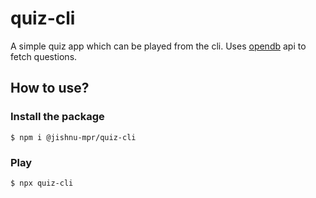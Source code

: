 # quiz-cli
A simple quiz app which can be played from the cli.
Uses [opendb](https://opentdb.com/) api to fetch questions.
## How to use?
### Install the package
```
$ npm i @jishnu-mpr/quiz-cli
```
### Play
```
$ npx quiz-cli
```
